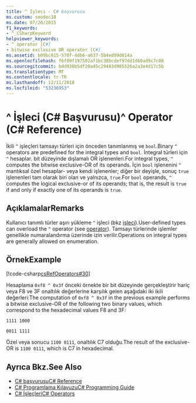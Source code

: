 ```yaml
---
title: ^ İşleci - C# başvurusu
ms.custom: seodec18
ms.date: 07/20/2015
f1_keywords:
- ^_CSharpKeyword
helpviewer_keywords:
- ^ operator [C#]
- bitwise exclusive OR operator [C#]
ms.assetid: b09bc815-570f-4db6-a637-5b4ed99d014a
ms.openlocfilehash: f6f09f197502af1bc38bcdef97dd1db0ad9c7c08
ms.sourcegitcommit: bdd930b5df20a45c29483d905526a2a3e4d17c5b
ms.translationtype: MT
ms.contentlocale: tr-TR
ms.lasthandoff: 12/11/2018
ms.locfileid: "53236953"
---
```

# <a name="-operator-c-reference"></a><span data-ttu-id="506af-102">^ İşleci (C# Başvurusu)</span><span class="sxs-lookup"><span data-stu-id="506af-102">^ Operator (C# Reference)</span></span>
<span data-ttu-id="506af-103">İkili `^` işleçleri tamsayı türleri için önceden tanımlanmış ve `bool`.</span><span class="sxs-lookup"><span data-stu-id="506af-103">Binary `^` operators are predefined for the integral types and `bool`.</span></span> <span data-ttu-id="506af-104">İntegral türleri için `^` hesaplar. bit düzeyinde dışlamalı OR işlenenleri.</span><span class="sxs-lookup"><span data-stu-id="506af-104">For integral types, `^` computes the bitwise exclusive-OR of its operands.</span></span> <span data-ttu-id="506af-105">İçin `bool` işlenenini `^` mantıksal özel hesaplar- veya kendi işlenenler; diğer bir deyişle, sonuç `true` işlenenleri tam olarak biri olan ve yalnızca, `true`.</span><span class="sxs-lookup"><span data-stu-id="506af-105">For `bool` operands, `^` computes the logical exclusive-or of its operands; that is, the result is `true` if and only if exactly one of its operands is `true`.</span></span>  
  
## <a name="remarks"></a><span data-ttu-id="506af-106">Açıklamalar</span><span class="sxs-lookup"><span data-stu-id="506af-106">Remarks</span></span>  
 <span data-ttu-id="506af-107">Kullanıcı tanımlı türler aşırı yükleme `^` işleci (bkz [işleci](../../../csharp/language-reference/keywords/operator.md)).</span><span class="sxs-lookup"><span data-stu-id="506af-107">User-defined types can overload the `^` operator (see [operator](../../../csharp/language-reference/keywords/operator.md)).</span></span> <span data-ttu-id="506af-108">Tamsayı türlerinde işlemler genellikle numaralandırma üzerinde izin verilir.</span><span class="sxs-lookup"><span data-stu-id="506af-108">Operations on integral types are generally allowed on enumeration.</span></span>  
  
## <a name="example"></a><span data-ttu-id="506af-109">Örnek</span><span class="sxs-lookup"><span data-stu-id="506af-109">Example</span></span>  
 [!code-csharp[csRefOperators#30](../../../csharp/language-reference/operators/codesnippet/CSharp/xor-operator_1.cs)]  
  
 <span data-ttu-id="506af-110">Hesaplama `0xf8 ^ 0x3f` önceki örnekte bir bit düzeyinde gerçekleştirir hariç veya F8 ve 3F onaltılık değerlerine karşılık gelen aşağıdaki iki ikili değerleri:</span><span class="sxs-lookup"><span data-stu-id="506af-110">The computation of `0xf8 ^ 0x3f` in the previous example performs a bitwise exclusive-OR of the following two binary values, which correspond to the hexadecimal values F8 and 3F:</span></span>  
  
 `1111 1000`  
  
 `0011 1111`  
  
 <span data-ttu-id="506af-111">Özel veya sonucu `1100 0111`, onaltılık C7 olduğu.</span><span class="sxs-lookup"><span data-stu-id="506af-111">The result of the exclusive-OR is `1100 0111`, which is C7 in hexadecimal.</span></span>  
  
## <a name="see-also"></a><span data-ttu-id="506af-112">Ayrıca Bkz.</span><span class="sxs-lookup"><span data-stu-id="506af-112">See Also</span></span>

- [<span data-ttu-id="506af-113">C# başvurusu</span><span class="sxs-lookup"><span data-stu-id="506af-113">C# Reference</span></span>](../../../csharp/language-reference/index.md)  
- [<span data-ttu-id="506af-114">C# Programlama Kılavuzu</span><span class="sxs-lookup"><span data-stu-id="506af-114">C# Programming Guide</span></span>](../../../csharp/programming-guide/index.md)  
- [<span data-ttu-id="506af-115">C# İşleçleri</span><span class="sxs-lookup"><span data-stu-id="506af-115">C# Operators</span></span>](../../../csharp/language-reference/operators/index.md)
